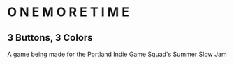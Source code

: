 # O N E  M O R E  T I M E
## 3 Buttons, 3 Colors
<p>A game being made for the Portland Indie Game Squad's Summer Slow Jam</p>